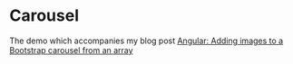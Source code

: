 # Carousel
The demo which accompanies my blog post [Angular: Adding images to a Bootstrap carousel from an array](https://oraclefrontovik.com/2020/05/28/angular-adding-images-to-a-bootstrap-carousel-from-an-array/)
